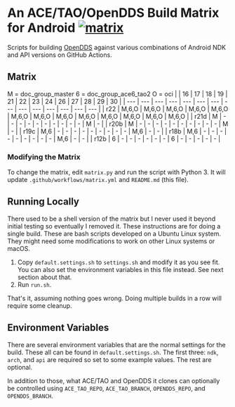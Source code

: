 # An ACE/TAO/OpenDDS Build Matrix for Android  [![matrix](https://github.com/iguessthislldo/OpenDDS-Android/workflows/matrix/badge.svg)](https://github.com/iguessthislldo/OpenDDS-Android/actions?query=workflow%3Amatrix)

Scripts for building [OpenDDS](https://github.com/objectcomputing/OpenDDS)
against various combinations of Android NDK and API versions on GitHub Actions.

## Matrix

<!-- BEGIN MATRIX -->
<!-- This part is generated by matrix.py -->
M = doc_group_master
6 = doc_group_ace6_tao2
O = oci
|  | 16 | 17 | 18 | 19 | 21 | 22 | 23 | 24 | 26 | 27 | 28 | 29 | 30 |
| --- | --- | --- | --- | --- | --- | --- | --- | --- | --- | --- | --- | --- | --- |
| r22 | M,6,O | M,6,O | M,6,O | M,6,O | M,6,O | M,6,O | M,6,O | M,6,O | M,6,O | M,6,O | M,6,O | M,6,O | M,6,O |
| r21d | M | - | - | - | - | - | - | - | - | - | - | M | - |
| r20b | M | - | - | - | - | - | - | - | - | - | - | M | - |
| r19c | M,6 | - | - | - | - | - | - | - | - | - | M,6 | - | - |
| r18b | M,6 | - | - | - | - | - | - | - | - | - | M,6 | - | - |
| r12b | 6 | - | - | - | - | - | - | 6 | - | - | - | - | - |
<!-- END MATRIX -->

### Modifying the Matrix

To change the matrix, edit `matrix.py` and run the script with Python 3. It
will update `.github/workflows/matrix.yml` and `README.md` (this file).

## Running Locally

There used to be a shell version of the matrix but I never used it beyond
initial testing so eventually I removed it. These instructions are for doing a
single build. These are bash scripts developed on a Ubuntu Linux system. They
might need some modifications to work on other Linux systems or macOS.

1. Copy `default.settings.sh` to `settings.sh` and modify it as you see fit.
   You can also set the environment variables in this file instead. See next
   section about that.
2. Run `run.sh`.

That's it, assuming nothing goes wrong. Doing multiple builds in a row will
require some cleanup.

## Environment Variables

There are several environment variables that are the normal settings for the
build. These all can be found in `default.settings.sh`. The first three: `ndk`,
`arch`, and `api` are required so set to some example values. The rest are
optional.

In addition to those, what ACE/TAO and OpenDDS it clones can optionally be
controlled using `ACE_TAO_REPO`, `ACE_TAO_BRANCH`, `OPENDDS_REPO`, and
`OPENDDS_BRANCH`.
